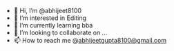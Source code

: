 - 👋 Hi, I’m @abhijeet8100
- 👀 I’m interested in Editing
- 🌱 I’m currently learning bba
- 💞️ I’m looking to collaborate on ...
- 📫 How to reach me @abhijeetgupta8100@gmail.com

<!---
abhijeet8100/abhijeet8100 is a ✨ special ✨ repository because its `README.md` (this file) appears on your GitHub profile.
You can click the Preview link to take a look at your changes.
--->
